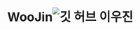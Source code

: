 # WooJin![깃 허브 이우진](https://user-images.githubusercontent.com/20807197/160443019-eb4e6efc-2112-4ac9-a2fb-d9ef73427ed7.png)
